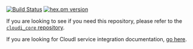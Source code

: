 [![Build Status](https://app.travis-ci.com/CloudI/cloudi_service_router.svg?branch=master)](https://app.travis-ci.com/CloudI/cloudi_service_router)
[![hex.pm version](https://img.shields.io/hexpm/v/cloudi_service_router.svg)](https://hex.pm/packages/cloudi_service_router)

If you are looking to see if you need this repository, please refer to the [`cloudi_core` repository](https://github.com/CloudI/cloudi_core#about).

If you are looking for CloudI service integration documentation, [go here](https://github.com/CloudI/CloudI#integration).

